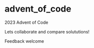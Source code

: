 # advent_of_code
2023 Advent of Code




Lets collaborate and compare solututions!

Feedback welcome
